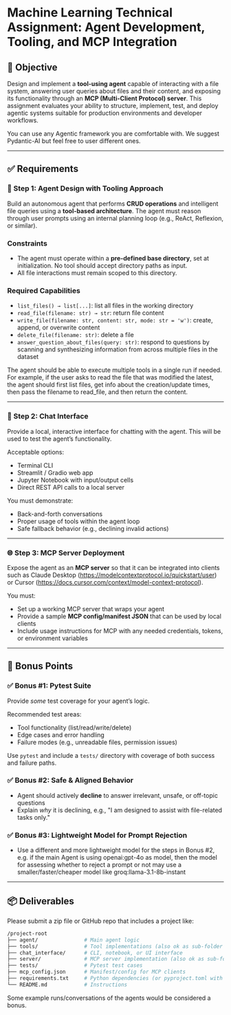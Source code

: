 # **Machine Learning Technical Assignment: Agent Development, Tooling, and MCP Integration**

## 🎯 **Objective**

Design and implement a **tool-using agent** capable of interacting with a file system, answering user queries about files and their content, and exposing its functionality through an **MCP (Multi-Client Protocol) server**. This assignment evaluates your ability to structure, implement, test, and deploy agentic systems suitable for production environments and developer workflows.

You can use any Agentic framework you are comfortable with. We suggest Pydantic-AI but feel free to user different ones.

---

## ✅ **Requirements**

### **🧩 Step 1: Agent Design with Tooling Approach**

Build an autonomous agent that performs **CRUD operations** and intelligent file queries using a **tool-based architecture**. The agent must reason through user prompts using an internal planning loop (e.g., ReAct, Reflexion, or similar).

### Constraints

- The agent must operate within a **pre-defined base directory**, set at initialization. No tool should accept directory paths as input.
- All file interactions must remain scoped to this directory.

### Required Capabilities

- `list_files() → list[...]`: list all files in the working directory
- `read_file(filename: str) → str`: return file content
- `write_file(filename: str, content: str, mode: str = 'w')`: create, append, or overwrite content
- `delete_file(filename: str)`: delete a file
- `answer_question_about_files(query: str)`: respond to questions by scanning and synthesizing information from across multiple files in the dataset

The agent should be able to execute multiple tools in a single run if needed. For example, if the user asks to read the file that was modified the latest, the agent should first list files, get info about the creation/update times, then pass the filename to read_file, and then return the content.

---

### **💬 Step 2: Chat Interface**

Provide a local, interactive interface for chatting with the agent. This will be used to test the agent’s functionality.

Acceptable options:

- Terminal CLI
- Streamlit / Gradio web app
- Jupyter Notebook with input/output cells
- Direct REST API calls to a local server

You must demonstrate:

- Back-and-forth conversations
- Proper usage of tools within the agent loop
- Safe fallback behavior (e.g., declining invalid actions)

---

### **🌐 Step 3: MCP Server Deployment**

Expose the agent as an **MCP server** so that it can be integrated into clients such as Claude Desktop (<https://modelcontextprotocol.io/quickstart/user>) or Cursor (<https://docs.cursor.com/context/model-context-protocol>).

You must:

- Set up a working MCP server that wraps your agent
- Provide a sample **MCP config/manifest JSON** that can be used by local clients
- Include usage instructions for MCP with any needed credentials, tokens, or environment variables

---

## 🌟 **Bonus Points**

### ✅ Bonus #1: **Pytest Suite**

Provide _some_ test coverage for your agent’s logic.

Recommended test areas:

- Tool functionality (list/read/write/delete)
- Edge cases and error handling
- Failure modes (e.g., unreadable files, permission issues)

Use `pytest` and include a `tests/` directory with coverage of both success and failure paths.

### ✅ Bonus #2: Safe & Aligned Behavior

- Agent should actively **decline** to answer irrelevant, unsafe, or off-topic questions
- Explain _why_ it is declining, e.g., "I am designed to assist with file-related tasks only."

### ✅ Bonus #3: Lightweight Model for Prompt Rejection

- Use a different and more lightweight model for the steps in Bonus #2, e.g. if the main Agent is using openai:gpt-4o as model, then the model for assessing whether to reject a prompt or not may use a smaller/faster/cheaper model like groq:llama-3.1-8b-instant

---

## 📦 **Deliverables**

Please submit a zip file or GitHub repo that includes a project like:

```bash
/project-root
├── agent/               # Main agent logic
├── tools/               # Tool implementations (also ok as sub-folder in agent folder)
├── chat_interface/      # CLI, notebook, or UI interface
├── server/              # MCP server implementation (also ok as sub-folder in agent folder)
├── tests/               # Pytest test cases
├── mcp_config.json      # Manifest/config for MCP clients
├── requirements.txt     # Python dependencies (or pyproject.toml with poetry.lock or uv.lock)
└── README.md            # Instructions
```

Some example runs/conversations of the agents would be considered a bonus.
